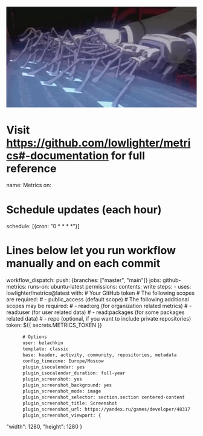 
![](https://github.com/Belachkin/Belachkin/blob/main/assets/header.gif)
# Visit https://github.com/lowlighter/metrics#-documentation for full reference
name: Metrics
on:
  # Schedule updates (each hour)
  schedule: [{cron: "0 * * * *"}]
  # Lines below let you run workflow manually and on each commit
  workflow_dispatch:
  push: {branches: ["master", "main"]}
jobs:
  github-metrics:
    runs-on: ubuntu-latest
    permissions:
      contents: write
    steps:
      - uses: lowlighter/metrics@latest
        with:
          # Your GitHub token
          # The following scopes are required:
          #  - public_access (default scope)
          # The following additional scopes may be required:
          #  - read:org      (for organization related metrics)
          #  - read:user     (for user related data)
          #  - read:packages (for some packages related data)
          #  - repo          (optional, if you want to include private repositories)
          token: ${{ secrets.METRICS_TOKEN }}

          # Options
          user: belachkin
          template: classic
          base: header, activity, community, repositories, metadata
          config_timezone: Europe/Moscow
          plugin_isocalendar: yes
          plugin_isocalendar_duration: full-year
          plugin_screenshot: yes
          plugin_screenshot_background: yes
          plugin_screenshot_mode: image
          plugin_screenshot_selector: section.section centered-content
          plugin_screenshot_title: Screenshot
          plugin_screenshot_url: https://yandex.ru/games/developer/48317
          plugin_screenshot_viewport: {
  "width": 1280,
  "height": 1280
}


